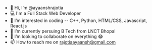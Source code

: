- 👋 Hi, I’m @ayaanshrajotia
- 💻 I'm a Full Stack Web Developer
- 👀 I’m interested in coding -- C++, Python, HTML/CSS, Javascript, React.js
- 🌱 I’m currently persuing B Tech from LNCT Bhopal
- 💞️ I’m looking to collaborate on everything 😂
- 📫 How to reach me on rajotiaayaansh@gmail.com

<!---
ayaanshrajotia/ayaanshrajotia is a ✨ special ✨ repository because its `README.md` (this file) appears on your GitHub profile.
You can click the Preview link to take a look at your changes.
--->
